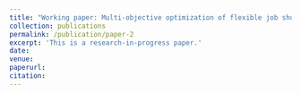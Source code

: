 ```yaml
---
title: "Working paper: Multi-objective optimization of flexible job shop scheduling problem wiht multi-AGV transportation constraints"
collection: publications
permalink: /publication/paper-2
excerpt: 'This is a research-in-progress paper.'
date: 
venue: 
paperurl: 
citation: 
---
```


